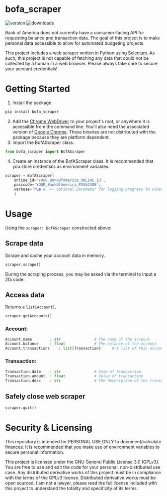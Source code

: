 # bofa_scraper
![version](https://img.shields.io/pypi/v/bofa_scraper?color=blue)
![downloads](https://img.shields.io/pypi/dm/bofa_scraper?color=blue)

Bank of America does not currently have a consumer-facing API for requesting 
balance and transaction data. The goal of this project is to make personal
data accessible to allow for automated budgeting projects.

This project includes a web scraper written in Python using
[Selenium](https://www.selenium.dev/). As such, this project is not capable
of fetching any data that could not be collected by a human in a web browser.
Please always take care to secure your account credentials!

# Getting Started
1. Install the package.
```bash
pip install bofa_scraper
```
2. Add the [Chrome WebDriver](https://chromedriver.chromium.org/downloads)
	to your project's root, or anywhere it is accessible from the 
	command line. You'll also need the associated version of
	[Google Chrome](https://www.google.com/chrome/).
	These binaries are not distributed with the package because they are
	platform dependent.
3. Import the BofAScraper class.
```python
from bofa_scraper import BofAScraper
```
4. Create an instance of the BofAScraper class.
	It is recommended that you store credentials as environment variables.
```python
scraper = BofAScraper(
	online_id='YOUR_BankOfAmerica_ONLINE_ID',
	passcode='YOUR_BankOfAmerica_PASSCODE',
	verbose=True #	<- optional parameter for logging progress to console
	)
```

# Usage
Using the `scraper: BofAScraper` constructed above:
## Scrape data
Scrape and cache your account data in memory.
```python
scraper.scrape()
```
During the scraping process, you may be asked via the terminal to input a 2fa code.
## Access data
Returns a `list[Account]`.
```python
scraper.getAccounts()
```
### Account:
```python
Account.name		: str				# The name of the account
Account.balance		: float				# The balance of the account
Account.transactions	: list[Transaction]		# A list of this account's recent transactions
```
### Transaction:
```python
Transaction.date	: str				# Date of transaction
Transaction.amount	: float				# Value of transaction
Transaction.desc	: str				# The description of the transaction
```
## Safely close web scraper
```python
scraper.quit()
```

# Security & Licensing
This repository is intended for PERSONAL USE ONLY to document/calculate finances.
It is recommended that you make use of environment variables to secure personal information.

This project is licensed under the GNU General Public License 3.0 (GPLv3).
You are free to use and edit the code for your personal, non-distributed use case.
Any distributed derivative works of this project must be in compliance with
the terms of the GPLv3 license.
Distributed derivative works must be open sourced.
I am not a lawyer, please read the full license included with this project to
understand the totality and specificity of its terms.
